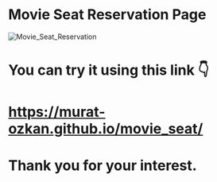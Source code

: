 # Movie Seat Reservation Page

![Movie_Seat_Reservation](https://user-images.githubusercontent.com/57629518/216787863-4b964463-09c0-4766-b478-d8c8007c67b1.gif)

# You can try it using this link 👇

# https://murat-ozkan.github.io/movie_seat/

# Thank you for your interest.

